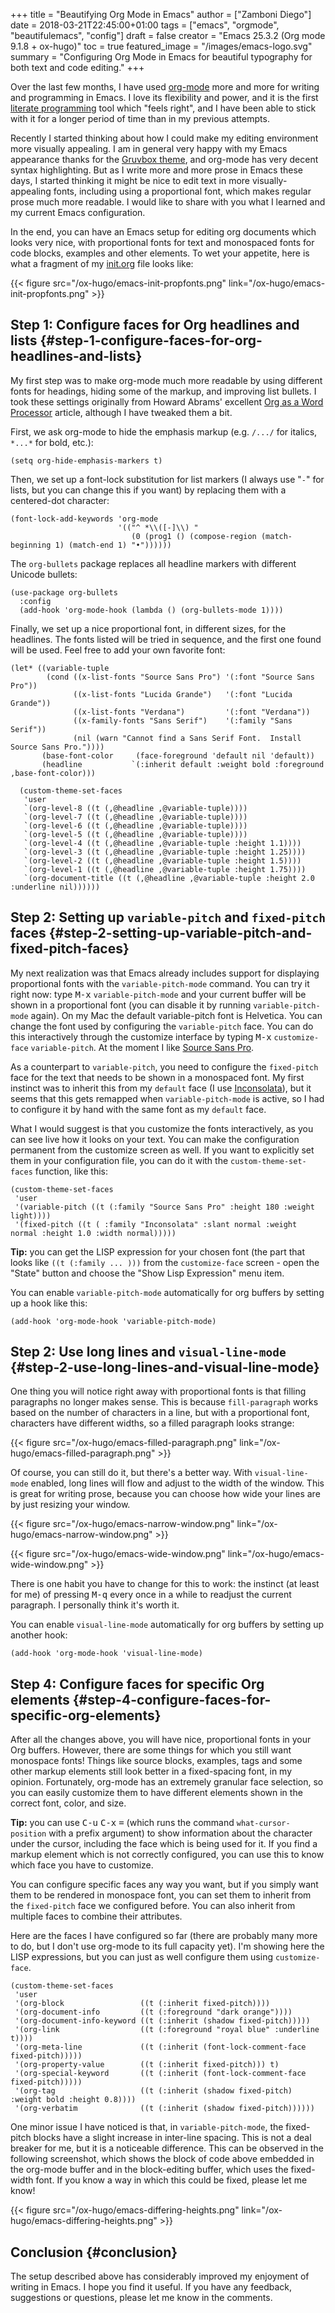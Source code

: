 +++
title = "Beautifying Org Mode in Emacs"
author = ["Zamboni Diego"]
date = 2018-03-21T22:45:00+01:00
tags = ["emacs", "orgmode", "beautifulemacs", "config"]
draft = false
creator = "Emacs 25.3.2 (Org mode 9.1.8 + ox-hugo)"
toc = true
featured_image = "/images/emacs-logo.svg"
summary = "Configuring Org Mode in Emacs for beautiful typography for both text and code editing."
+++

Over the last few months, I have used [org-mode](https://orgmode.org/) more and more for writing and programming in Emacs. I love its flexibility and power, and it is the first [literate programming](http://www.howardism.org/Technical/Emacs/literate-programming-tutorial.html) tool which "feels right", and I have been able to stick with it for a longer period of time than in my previous attempts.

Recently I started thinking about how I could make my editing environment more visually appealing. I am in general very happy with my Emacs appearance thanks for the [Gruvbox theme](https://github.com/Greduan/emacs-theme-gruvbox), and org-mode has very decent syntax highlighting. But as I write more and more prose in Emacs these days, I started thinking it might be nice to edit text in more visually-appealing fonts, including using a proportional font, which makes regular prose much more readable. I would like to share with you what I learned and my current Emacs configuration.

In the end, you can have an Emacs setup for editing org documents which looks very nice, with proportional fonts for text and monospaced fonts for code blocks, examples and other elements. To wet your appetite, here is what a fragment of my [init.org](https://github.com/zzamboni/dot-emacs/blob/master/init.org) file looks like:

{{< figure src="/ox-hugo/emacs-init-propfonts.png" link="/ox-hugo/emacs-init-propfonts.png" >}}


## Step 1: Configure faces for Org headlines and lists {#step-1-configure-faces-for-org-headlines-and-lists}

My first step was to make  org-mode much more readable by using different fonts for headings, hiding some of the markup, and improving list bullets. I took these settings originally from Howard Abrams' excellent [Org as a Word Processor](http://www.howardism.org/Technical/Emacs/orgmode-wordprocessor.html) article, although I have tweaked them a bit.

First, we ask org-mode to hide the emphasis markup (e.g. `/.../` for italics, `*...*` for bold, etc.):

```emacs-lisp
(setq org-hide-emphasis-markers t)
```

Then, we set up a font-lock substitution for list markers (I always use "`-`" for lists, but you can change this if you want) by replacing them with a centered-dot character:

```emacs-lisp
(font-lock-add-keywords 'org-mode
                        '(("^ *\\([-]\\) "
                           (0 (prog1 () (compose-region (match-beginning 1) (match-end 1) "•"))))))
```

The `org-bullets` package replaces all headline markers with different Unicode bullets:

```emacs-lisp
(use-package org-bullets
  :config
  (add-hook 'org-mode-hook (lambda () (org-bullets-mode 1))))
```

Finally, we set up a nice proportional font, in different sizes, for the headlines. The fonts listed will be tried in sequence, and the first one found will be used. Feel free to add your own favorite font:

```emacs-lisp
(let* ((variable-tuple
        (cond ((x-list-fonts "Source Sans Pro") '(:font "Source Sans Pro"))
              ((x-list-fonts "Lucida Grande")   '(:font "Lucida Grande"))
              ((x-list-fonts "Verdana")         '(:font "Verdana"))
              ((x-family-fonts "Sans Serif")    '(:family "Sans Serif"))
              (nil (warn "Cannot find a Sans Serif Font.  Install Source Sans Pro."))))
       (base-font-color     (face-foreground 'default nil 'default))
       (headline           `(:inherit default :weight bold :foreground ,base-font-color)))

  (custom-theme-set-faces
   'user
   `(org-level-8 ((t (,@headline ,@variable-tuple))))
   `(org-level-7 ((t (,@headline ,@variable-tuple))))
   `(org-level-6 ((t (,@headline ,@variable-tuple))))
   `(org-level-5 ((t (,@headline ,@variable-tuple))))
   `(org-level-4 ((t (,@headline ,@variable-tuple :height 1.1))))
   `(org-level-3 ((t (,@headline ,@variable-tuple :height 1.25))))
   `(org-level-2 ((t (,@headline ,@variable-tuple :height 1.5))))
   `(org-level-1 ((t (,@headline ,@variable-tuple :height 1.75))))
   `(org-document-title ((t (,@headline ,@variable-tuple :height 2.0 :underline nil))))))
```


## Step 2: Setting up `variable-pitch` and `fixed-pitch` faces {#step-2-setting-up-variable-pitch-and-fixed-pitch-faces}

My next realization was that Emacs already includes support for displaying proportional fonts with the `variable-pitch-mode` command. You can try it right now: type <kbd>M-x</kbd> `variable-pitch-mode` and your current buffer will be shown in a proportional font (you can disable it by running `variable-pitch-mode` again). On my Mac the default variable-pitch font is Helvetica. You can change the font used by configuring the `variable-pitch` face. You can do this interactively through the customize interface by typing <kbd>M-x</kbd> `customize-face` `variable-pitch`. At the moment I like [Source Sans Pro](https://en.wikipedia.org/wiki/Source_Sans_Pro).

As a counterpart to `variable-pitch`, you need to configure the `fixed-pitch` face for the text that needs to be shown in a monospaced font. My first instinct was to inherit this from my `default` face (I use [Inconsolata](https://en.wikipedia.org/wiki/Inconsolata)), but it seems that this gets remapped when `variable-pitch-mode` is active, so I had to configure it by hand with the same font as my `default` face.

What I would suggest is that you customize the fonts interactively, as you can see live how it looks on your text. You can make the configuration permanent from the customize screen as well. If you want to explicitly set them in your configuration file, you can do it with the `custom-theme-set-faces` function, like this:

```emacs-lisp
(custom-theme-set-faces
 'user
 '(variable-pitch ((t (:family "Source Sans Pro" :height 180 :weight light))))
 '(fixed-pitch ((t ( :family "Inconsolata" :slant normal :weight normal :height 1.0 :width normal)))))
```

**Tip:** you can get the LISP expression for your chosen font (the part that looks like `((t (:family ... )))` from the `customize-face` screen - open the "State" button and choose the "Show Lisp Expression" menu item.

You can enable `variable-pitch-mode` automatically for org buffers by setting up a hook like this:

```emacs-lisp
(add-hook 'org-mode-hook 'variable-pitch-mode)
```


## Step 2: Use long lines and `visual-line-mode` {#step-2-use-long-lines-and-visual-line-mode}

One thing you will notice right away with proportional fonts is that filling paragraphs no longer makes sense. This is because `fill-paragraph` works based on the number of characters in a line, but with a proportional font, characters have different widths, so a filled paragraph looks strange:

{{< figure src="/ox-hugo/emacs-filled-paragraph.png" link="/ox-hugo/emacs-filled-paragraph.png" >}}

Of course, you can still do it, but there's a better way. With `visual-line-mode` enabled, long lines will flow and adjust to the width of the window. This is great for writing prose, because you can choose how wide your lines are by just resizing your window.

{{< figure src="/ox-hugo/emacs-narrow-window.png" link="/ox-hugo/emacs-narrow-window.png" >}}

{{< figure src="/ox-hugo/emacs-wide-window.png" link="/ox-hugo/emacs-wide-window.png" >}}

There is one habit you have to change for this to work: the instinct (at least for me) of pressing <kbd>M-q</kbd> every once in a while to readjust the current paragraph. I personally think it's worth it.

You can enable `visual-line-mode` automatically for org buffers by setting up another hook:

```emacs-lisp
(add-hook 'org-mode-hook 'visual-line-mode)
```


## Step 4: Configure faces for specific Org elements {#step-4-configure-faces-for-specific-org-elements}

After all the changes above, you will have nice, proportional fonts in your Org buffers. However, there are some things for which you still want monospace fonts! Things like source blocks, examples, tags and some other markup elements still look better in a fixed-spacing font, in my opinion. Fortunately, org-mode has an extremely granular face selection, so you can easily customize them to have different elements shown in the correct font, color, and size.

**Tip:** you can use <kbd>C-u</kbd> <kbd>C-x</kbd> <kbd>=</kbd> (which runs the command `what-cursor-position` with a prefix argument) to show information about the character under the cursor, including the face which is being used for it. If you find a markup element which is not correctly configured, you can use this to know which face you have to customize.

You can configure specific faces any way you want, but if you simply want them to be rendered in monospace font, you can set them to inherit from the `fixed-pitch` face we configured before. You can also inherit from multiple faces to combine their attributes.

Here are the faces I have configured so far (there are probably many more to do, but I don't use org-mode to its full capacity yet). I'm showing here the LISP expressions, but you can just as well configure them using `customize-face`.

```emacs-lisp
(custom-theme-set-faces
 'user
 '(org-block                 ((t (:inherit fixed-pitch))))
 '(org-document-info         ((t (:foreground "dark orange"))))
 '(org-document-info-keyword ((t (:inherit (shadow fixed-pitch)))))
 '(org-link                  ((t (:foreground "royal blue" :underline t))))
 '(org-meta-line             ((t (:inherit (font-lock-comment-face fixed-pitch)))))
 '(org-property-value        ((t (:inherit fixed-pitch))) t)
 '(org-special-keyword       ((t (:inherit (font-lock-comment-face fixed-pitch)))))
 '(org-tag                   ((t (:inherit (shadow fixed-pitch) :weight bold :height 0.8))))
 '(org-verbatim              ((t (:inherit (shadow fixed-pitch))))))
```

One minor issue I have noticed is that, in `variable-pitch-mode`, the fixed-pitch blocks have a slight increase in inter-line spacing. This is not a deal breaker for me, but it is a noticeable difference. This can be observed in the following screenshot, which shows the block of code above embedded in the org-mode buffer and in the block-editing buffer, which uses the fixed-width font. If you know a way in which this could be fixed, please let me know!

{{< figure src="/ox-hugo/emacs-differing-heights.png" link="/ox-hugo/emacs-differing-heights.png" >}}


## Conclusion {#conclusion}

The setup described above has considerably improved my enjoyment of writing in Emacs. I hope you find it useful. If you have any feedback, suggestions or questions, please let me know in the comments.
